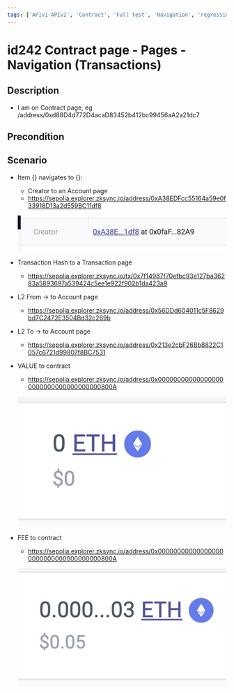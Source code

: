 ```yaml
---
tags: ['APIv1-APIv2', 'Contract', 'Full test', 'Navigation', 'regression', 'Active Partly Manual', 'Active']
---
```


# id242 Contract page - Pages - Navigation (Transactions)

## Description
  - I am on Contract page, eg /address/0xd88D4d772D4acaD83452b412bc99456aA2a21dc7

## Precondition


## Scenario
- Item \{\} navigates to \{\}:
    - Creator to an Account page
    - https://sepolia.explorer.zksync.io/address/0xA38EDFcc55164a59e0f33918D13a2d559BC11df8

  ![Screenshot](../../../../static/img/Pages/Contracts/id242_1.png)
- Transaction Hash to a Transaction page
    - https://sepolia.explorer.zksync.io/tx/0x7f14987f70efbc93e127ba36283a5893697a539424c5ee1e922f902b1da423a9
- L2 From -\> to Account page
    - https://sepolia.explorer.zksync.io/address/0x56DDd604011c5F8629bd7C2472E3504Bd32c269b
- L2 To -\> to Account page
    - https://sepolia.explorer.zksync.io/address/0x213e2cbF26Bb8822C1057c6721d99807f8BC7531
- VALUE to contract
    - https://sepolia.explorer.zksync.io/address/0x000000000000000000000000000000000000800A

  ![Screenshot](../../../../static/img/Pages/Contracts/id242_2.png)
- FEE to contract
    - https://sepolia.explorer.zksync.io/address/0x000000000000000000000000000000000000800A

  ![Screenshot](../../../../static/img/Pages/Contracts/id242_3.png)